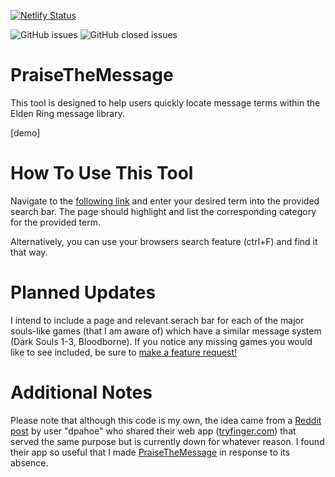 [![Netlify Status](https://api.netlify.com/api/v1/badges/0e64092b-b947-49a5-add2-15090438ad58/deploy-status)](https://app.netlify.com/sites/praisethemessage/deploys)

![GitHub issues](https://img.shields.io/github/issues/mediumbob/PraiseTheMessage)
![GitHub closed issues](https://img.shields.io/github/issues-closed/mediumbob/PraiseTheMessage?label=%20&color=green)

# PraiseTheMessage
This tool is designed to help users quickly locate message terms within the Elden Ring message library.

[demo]

# How To Use This Tool
Navigate to the [following link](https://praisethemessage.netlify.app/) and enter your desired term into the provided search bar. The page should highlight and list the corresponding category for the provided term. 

Alternatively, you can use your browsers search feature (ctrl+F) and find it that way. 

# Planned Updates
I intend to include a page and relevant serach bar for each of the major souls-like games (that I am aware of) which have a similar message system (Dark Souls 1-3, Bloodborne). If you notice any missing games you would like to see included, be sure to [make a feature request!](https://github.com/MediumBob/PraiseTheMessage/issues/new?assignees=&labels=&projects=&template=feature_request.md&title=)

# Additional Notes
Please note that although this code is my own, the idea came from a [Reddit post](https://www.reddit.com/r/Eldenring/comments/thsfju/i_created_a_web_app_to_easily_find_a_message_term/) by user "dpahoe" who shared their web app ([tryfinger.com](https://www.tryfinger.com/)) that served the same purpose but is currently down for whatever reason. I found their app so useful that I made [PraiseTheMessage](https://praisethemessage.netlify.app/) in response to its absence.
